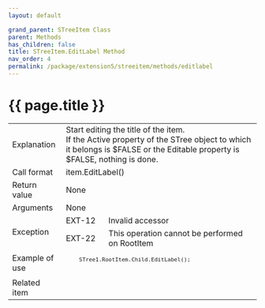 ```yaml
---
layout: default

grand_parent: STreeItem Class
parent: Methods
has_children: false
title: STreeItem.EditLabel Method
nav_order: 4
permalink: /package/extension5/streeitem/methods/editlabel
---
```

# {{ page.title }}

<table>
  <tr>
    <td>Explanation</td>
    <td colspan="2">Start editing the title of the item. <br>If the Active property of the STree object to which it belongs is $FALSE or the Editable property is $FALSE, nothing is done.</td>
  </tr>
  <tr>
    <td>Call format</td>
    <td colspan="2">item.EditLabel()</td>
  </tr>
  <tr>
    <td>Return value</td>
    <td colspan="2">None</td>
  </tr>  
  <tr>
    <td>Arguments</td>
    <td colspan="2">None</td>
  </tr>
  <tr>
    <td rowspan="2">Exception</td>
    <td>EXT-12</td>
    <td>Invalid accessor</td>
  </tr>
  <tr>
    <td>EXT-22</td>
    <td>This operation cannot be performed on RootItem</td>
  </tr>
  <tr>
    <td>Example of use</td>
    <td colspan="2"><code><pre>
    STree1.RootItem.Child.EditLabel();
    </pre></code></td>
  </tr>
  <tr>
    <td>Related item</td>
    <td colspan="2"></td>
  </tr>
</table>